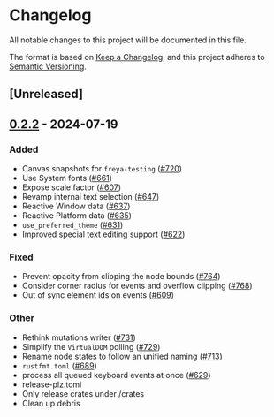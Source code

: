 # Changelog
All notable changes to this project will be documented in this file.

The format is based on [Keep a Changelog](https://keepachangelog.com/en/1.0.0/),
and this project adheres to [Semantic Versioning](https://semver.org/spec/v2.0.0.html).

## [Unreleased]

## [0.2.2](https://github.com/ShabbirHasan1/freya/compare/freya-testing-v0.2.1...freya-testing-v0.2.2) - 2024-07-19

### Added
- Canvas snapshots for `freya-testing` ([#720](https://github.com/ShabbirHasan1/freya/pull/720))
- Use System fonts ([#661](https://github.com/ShabbirHasan1/freya/pull/661))
- Expose scale factor ([#607](https://github.com/ShabbirHasan1/freya/pull/607))
- Revamp internal text selection ([#647](https://github.com/ShabbirHasan1/freya/pull/647))
- Reactive Window data ([#637](https://github.com/ShabbirHasan1/freya/pull/637))
- Reactive Platform data ([#635](https://github.com/ShabbirHasan1/freya/pull/635))
- `use_preferred_theme` ([#631](https://github.com/ShabbirHasan1/freya/pull/631))
- Improved special text editing support ([#622](https://github.com/ShabbirHasan1/freya/pull/622))

### Fixed
- Prevent opacity from clipping the node bounds ([#764](https://github.com/ShabbirHasan1/freya/pull/764))
- Consider corner radius for events and overflow clipping ([#768](https://github.com/ShabbirHasan1/freya/pull/768))
- Out of sync element ids on events ([#609](https://github.com/ShabbirHasan1/freya/pull/609))

### Other
- Rethink mutations writer ([#731](https://github.com/ShabbirHasan1/freya/pull/731))
- Simplify the `VirtualDOM` polling ([#729](https://github.com/ShabbirHasan1/freya/pull/729))
- Rename node states to follow an unified naming ([#713](https://github.com/ShabbirHasan1/freya/pull/713))
- `rustfmt.toml` ([#689](https://github.com/ShabbirHasan1/freya/pull/689))
- process all queued keyboard events at once ([#629](https://github.com/ShabbirHasan1/freya/pull/629))
- release-plz.toml
- Only release crates under /crates
- Clean up debris
